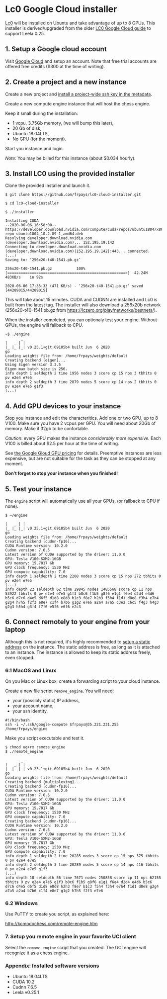 # Lc0 Google Cloud installer

[Lc0](https://github.com/LeelaChessZero/lc0) will be installed on Ubuntu and take advantage of up to 8 GPUs. This installer is derived/upgraded from the older [LC0 Google Cloud guide](http://lczero.org/dev/wiki/google-cloud-guide-lc0/) to support Leela 0.25.

## 1. Setup a Google cloud account 

Visit [Google Cloud](https://console.cloud.google.com/) and setup an account.
Note that free trial accounts are offered free credits ($300 at the time of writing).

## 2. Create a project and a new instance

Create a new project and [install a project-wide ssh key in the metadata](https://cloud.google.com/compute/docs/instances/adding-removing-ssh-keys?hl=en#project-wide).

Create a new compute engine instance that will host the chess engine.

Keep it small during the installation:

- 1 vcpu, 3.75Gb memory, (we will bump this later),
- 20 Gb of disk,
- Ubuntu 18.04LTS,
- No GPU (for the moment).

Start you instance and login.

*Note:* You may be billed for this instance (about $0.034 hourly).


## 3. Install LC0 using the provided installer

Clone the provided installer and launch it.

```
$ git clone https://github.com/frpays/lc0-cloud-installer.git

$ cd lc0-cloud-installer

$ ./installer

Installing CUDA
--2020-06-06 16:58:00--  https://developer.download.nvidia.com/compute/cuda/repos/ubuntu1804/x86_64/cuda-repo-ubuntu1804_10.2.89-1_amd64.deb
Resolving developer.download.nvidia.com (developer.download.nvidia.com)... 152.195.19.142
Connecting to developer.download.nvidia.com (developer.download.nvidia.com)|152.195.19.142|:443... connected.
(...)
Saving to: ‘256x20-t40-1541.pb.gz’

256x20-t40-1541.pb.gz           100%[=====================================================>]  42.24M   483KB/s    in 92s     

2020-06-06 17:35:33 (471 KB/s) - ‘256x20-t40-1541.pb.gz’ saved [44289015/44289015]
````
This will take about 15 minutes. CUDA and CUDNN are installed and Lc0 is built from the latest tag.
The installer will also download a 256x20b network (256x20-t40-1541.pb.gz from https://lczero.org/play/networks/bestnets/).

When the installer completed, you can optionaly test your engine.
Without GPUs, the engine will fallback to CPU.

```
~$ ./engine 
       _
|   _ | |
|_ |_ |_| v0.25.1+git.69105b4 built Jun  6 2020
go
Loading weights file from: /home/frpays/weights/default
Creating backend [eigen]...
Using Eigen version 3.3.5
Eigen max batch size is 256.
info depth 1 seldepth 2 time 1956 nodes 3 score cp 15 nps 3 tbhits 0 pv e2e4 e7e5
info depth 2 seldepth 3 time 2879 nodes 5 score cp 14 nps 2 tbhits 0 pv e2e4 e7e5 g1f3
(...)
```


## 4. Add GPU devices to your instance

Stop you instance and edit the characteritics.
Add one or two GPU, up to 8 V100. Make sure you have 2 vcpus per GPU.
You will need about 20Gb of memory. Make it 32gb to be confortable.

*Caution*: every GPU makes the instance *considerably more expensive.*
Each V100 is billed about $2.5 per hour at the time of writing.

See [the Google Gloud GPU pricing](https://cloud.google.com/compute/gpus-pricing) for details.
Preemptive instances are less expensive, but are not suitable for the task as they can be stopped at any moment.

**Don't forget to stop your instance when you finished!**


## 5. Test your instance

The `engine` script will automatically use all your GPUs, (or fallback to CPU if none).

```
$ ~/engine

|   _ | |
|_ |_ |_| v0.25.1+git.69105b4 built Jun  6 2020
go
Loading weights file from: /home/frpays/weights/default
Creating backend [cudnn-fp16]...
CUDA Runtime version: 10.2.0
Cudnn version: 7.6.5
Latest version of CUDA supported by the driver: 11.0.0
GPU: Tesla V100-SXM2-16GB
GPU memory: 15.7817 Gb
GPU clock frequency: 1530 MHz
GPU compute capability: 7.0
info depth 1 seldepth 2 time 2208 nodes 3 score cp 15 nps 272 tbhits 0 pv e2e4 e7e5
(...)
info depth 22 seldepth 62 time 29845 nodes 1485568 score cp 11 nps 53922 tbhits 0 pv e2e4 e7e5 g1f3 b8c6 f1b5 g8f6 e1g1 f6e4 d2d4 e4d6 b5c6 d7c6 d4e5 d6f5 d1d8 e8d8 b1c3 f8e7 h2h3 f5h4 f1d1 d8e8 f3h4 e7h4 g2g4 h7h5 f2f3 e8e7 c1f4 b7b6 g1g2 e7e6 a2a4 a7a5 c3e2 c6c5 f4g3 h4g3 g2g3 h5h4 g3f4 f7f6 e5f6 e6f6 e2c3
```

## 6. Connect remotely to your engine from your laptop

Although this is not required, it's highly recommended to [setup a static address](https://cloud.google.com/compute/docs/ip-addresses/reserve-static-external-ip-address?hl=en) on the instance.
The static address is free, as long as it is attached to an instance. 
The instance is allowed to keep its static address freely, even stopped.

### 6.1 MacOS and Linux

On you Mac or Linux box, create a forwarding script to your cloud instance.

Create a new file script `remove_engine`. You will need:
- your (possibly static) IP address,
- your account name,
- your ssh identity.

``` 
#!/bin/bash
ssh -i ~/.ssh/google-compute $frpays@35.221.231.255 /home/frpays/engine
```

Make you script executable and test it.

```
$ chmod ug+rx remote_engine
$ ./remote_engine

       _
|   _ | |
|_ |_ |_| v0.25.1+git.69105b4 built Jun  6 2020
go
Loading weights file from: /home/frpays/weights/default
Creating backend [multiplexing]...
Creating backend [cudnn-fp16]...
CUDA Runtime version: 10.2.0
Cudnn version: 7.6.5
Latest version of CUDA supported by the driver: 11.0.0
GPU: Tesla V100-SXM2-16GB
GPU memory: 15.7817 Gb
GPU clock frequency: 1530 MHz
GPU compute capability: 7.0
Creating backend [cudnn-fp16]...
CUDA Runtime version: 10.2.0
Cudnn version: 7.6.5
Latest version of CUDA supported by the driver: 11.0.0
GPU: Tesla V100-SXM2-16GB
GPU memory: 15.7817 Gb
GPU clock frequency: 1530 MHz
GPU compute capability: 7.0
info depth 1 seldepth 2 time 20285 nodes 3 score cp 15 nps 375 tbhits 0 pv e2e4 e7e5
info depth 2 seldepth 3 time 20289 nodes 5 score cp 14 nps 416 tbhits 0 pv e2e4 e7e5 g1f3
(...)
info depth 18 seldepth 56 time 7671 nodes 250858 score cp 11 nps 62155 tbhits 0 pv e2e4 e7e5 g1f3 b8c6 f1b5 g8f6 e1g1 f6e4 d2d4 e4d6 b5c6 d7c6 d4e5 d6f5 d1d8 e8d8 h2h3 f8e7 b1c3 f5h4 f3h4 e7h4 f1d1 d8e8 g2g4 a7a5 a2a4 b7b6 c1f4 e8e7 g1g2 h7h5 f2f3 e7e6
```

### 6.2 Windows

Use PuTTY to create you script, as explained here:

http://komodochess.com/remote-engine.htm


### 7. Setup you remote engine in your favorite UCI client

Select the `remove_engine` script that you created.
The UCI engine will recognize it as a chess engine.


### Appendix:  Installed software versions

* Ubuntu 18.04LTS
* CUDA 10.2
* Cudnn 7.6.5
* Leela v0.25.1



